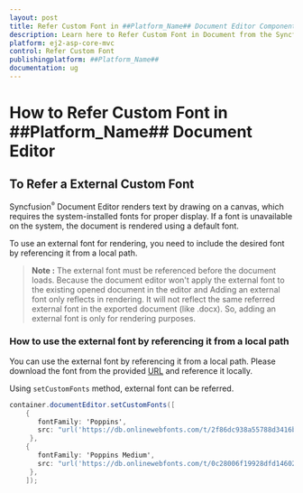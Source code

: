 ```yaml
---
layout: post
title: Refer Custom Font in ##Platform_Name## Document Editor Component | Syncfusion
description: Learn here to Refer Custom Font in Document from the Syncfusion ##Platform_Name## Document Editor component of Syncfusion Essential JS2 and more.
platform: ej2-asp-core-mvc
control: Refer Custom Font
publishingplatform: ##Platform_Name##
documentation: ug
---
```


# How to Refer Custom Font in ##Platform_Name## Document Editor

## To Refer a External Custom Font

Syncfusion<sup style="font-size:70%">&reg;</sup> Document Editor renders text by drawing on a canvas, which requires the system-installed fonts for proper display. If a font is unavailable on the system, the document is rendered using a default font.

To use an external font for rendering, you need to include the desired font by referencing it from a local path.

>**Note :** The external font must be referenced before the document loads. Because the document editor won't apply the external font to the existing opened document in the editor and Adding an external font only reflects in rendering. It will not reflect the same referred external font in the exported document (like .docx). So, adding an external font is only for rendering purposes.

### **How to use the external font by referencing it from a local path**

You can use the external font by referencing it from a local path. Please download the font from the provided [URL](https://www.onlinewebfonts.com/download/8e84296a186f1941f28261b7dc98a78b) and reference it locally.

Using `setCustomFonts` method, external font can be referred.


```csharp
container.documentEditor.setCustomFonts([
	{
	   fontFamily: 'Poppins',
	   src: "url('https://db.onlinewebfonts.com/t/2f86dc938a55788d3416b876b43a116a.ttf')",
	 },
	{
	   fontFamily: 'Poppins Medium',
	   src: "url('https://db.onlinewebfonts.com/t/0c28006f19928dfd146027cfd7024ca0.ttf')",
	 },
	]);
```
